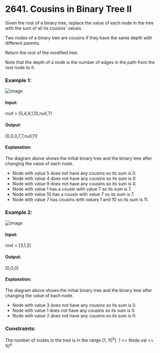 # 2641. Cousins in Binary Tree II
Given the root of a binary tree, replace the value of each node in the tree with the sum of all its cousins' values.

Two nodes of a binary tree are cousins if they have the same depth with different parents.

Return the root of the modified tree.

Note that the depth of a node is the number of edges in the path from the root node to it.

### Example 1:
![image](https://github.com/user-attachments/assets/efbdea19-7697-4d0b-855c-8a903a471a31)
#### Input:
root = [5,4,9,1,10,null,7]
#### Output: 
[0,0,0,7,7,null,11]
#### Explanation:
The diagram above shows the initial binary tree and the binary tree after changing the value of each node.
- Node with value 5 does not have any cousins so its sum is 0.
- Node with value 4 does not have any cousins so its sum is 0.
- Node with value 9 does not have any cousins so its sum is 0.
- Node with value 1 has a cousin with value 7 so its sum is 7.
- Node with value 10 has a cousin with value 7 so its sum is 7.
- Node with value 7 has cousins with values 1 and 10 so its sum is 11.

### Example 2:
![image](https://github.com/user-attachments/assets/71f728a7-269a-4e8e-8132-553d5df1945d)
#### Input:
root = [3,1,2]
#### Output:
[0,0,0]
#### Explanation:
The diagram above shows the initial binary tree and the binary tree after changing the value of each node.
- Node with value 3 does not have any cousins so its sum is 0.
- Node with value 1 does not have any cousins so its sum is 0.
- Node with value 2 does not have any cousins so its sum is 0.
 
### Constraints:
The number of nodes in the tree is in the range [1, $`10^5`$].
1 <= Node.val <= $`10^4`$


